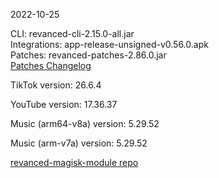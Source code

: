 2022-10-25
  
CLI: revanced-cli-2.15.0-all.jar  
Integrations: app-release-unsigned-v0.56.0.apk  
Patches: revanced-patches-2.86.0.jar  
[Patches Changelog](https://github.com/revanced/revanced-patches/releases/tag/v2.86.0)  

TikTok version: 26.6.4  

YouTube version: 17.36.37  

Music (arm64-v8a) version: 5.29.52  

Music (arm-v7a) version: 5.29.52  

[revanced-magisk-module repo](https://github.com/j-hc/revanced-magisk-module)
